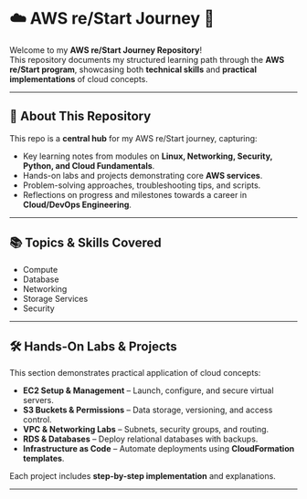 # ☁️ AWS re/Start Journey 🚀

Welcome to my **AWS re/Start Journey Repository**!  
This repository documents my structured learning path through the **AWS re/Start program**, showcasing both **technical skills** and **practical implementations** of cloud concepts.

---

## 📌 About This Repository
This repo is a **central hub** for my AWS re/Start journey, capturing:

- Key learning notes from modules on **Linux, Networking, Security, Python, and Cloud Fundamentals**.  
- Hands-on labs and projects demonstrating core **AWS services**.  
- Problem-solving approaches, troubleshooting tips, and scripts.  
- Reflections on progress and milestones towards a career in **Cloud/DevOps Engineering**.

---

## 📚 Topics & Skills Covered

- Compute
- Database
- Networking
- Storage Services
- Security
---

## 🛠 Hands-On Labs & Projects
This section demonstrates practical application of cloud concepts:

- **EC2 Setup & Management** – Launch, configure, and secure virtual servers.  
- **S3 Buckets & Permissions** – Data storage, versioning, and access control.  
- **VPC & Networking Labs** – Subnets, security groups, and routing.  
- **RDS & Databases** – Deploy relational databases with backups.  
- **Infrastructure as Code** – Automate deployments using **CloudFormation templates**.  

Each project includes **step-by-step implementation** and explanations.

---



